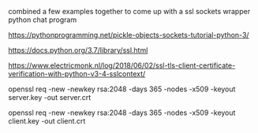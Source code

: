 combined a few examples together to come up with a ssl sockets wrapper python chat program

https://pythonprogramming.net/pickle-objects-sockets-tutorial-python-3/

https://docs.python.org/3.7/library/ssl.html

https://www.electricmonk.nl/log/2018/06/02/ssl-tls-client-certificate-verification-with-python-v3-4-sslcontext/

openssl req -new -newkey rsa:2048 -days 365 -nodes -x509 -keyout server.key -out server.crt

openssl req -new -newkey rsa:2048 -days 365 -nodes -x509 -keyout client.key -out client.crt
